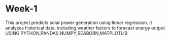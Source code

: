 # Week-1
This project predicts solar power generation using linear regression. It analyzes historical data, including weather factors to forecast energy output USING PYTHON,PANDAS,NUMPY,SEABORN,MATPLOTLIB
